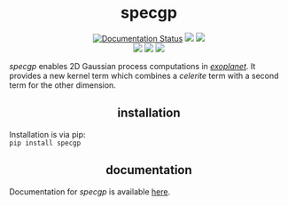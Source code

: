 <h1 align="center">
  specgp
</h1>
<p align="center">
    <a href='https://specgp.readthedocs.io/en/latest/?badge=latest'>
        <img src='https://readthedocs.org/projects/specgp/badge/?version=latest' alt='Documentation Status' /></a>
    <a href="https://github.com/tagordon/specgp/blob/master/LICENSE">
        <img src="https://img.shields.io/badge/license-MIT-blue.svg?style=flat"></a>
    <a href="https://arxiv.org/abs/2007.05799">
        <img src="https://img.shields.io/badge/arXiv-2007.05799-b31b1b.svg?style=flat"></a>
    </br>
    <a href="https://github.com/exoplanet-dev/exoplanet"></a>
        <img src="https://img.shields.io/badge/powered_by-exoplanet-FE4365.svg?style=flat"></a>
    <a href="https://github.com/dfm/celerite"></a>
        <img src="https://img.shields.io/badge/powered_by-celerite-FE4365.svg?style=flat"></a>
    <a href="https://github.com/pymc-devs/pymc3"></a>
        <img src="https://img.shields.io/badge/powered_by-pymc3-FE4365.svg?style=flat"></a>
</p>
<p>
    <em>specgp</em> enables 2D Gaussian process computations in <a href="https://github.com/exoplanet-dev/exoplanet.git"><em>exoplanet</em></a>. It provides a new kernel term which combines a <em>celerite</em> term with a second term for the other dimension. 
</p>

<h2 align="center">
    installation
</h2>
<p>
    Installation is via pip:
    </br>
    <code>pip install specgp</code>
</p>
<h2 align="center">
    documentation
</h2>
<p>
    Documentation for <em>specgp</em> is available <a href="https://specgp.readthedocs.io">here</a>.
</p>
